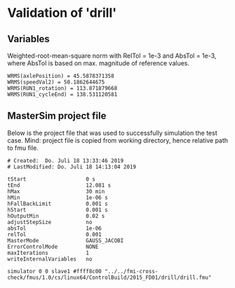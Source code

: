 # Validation of 'drill'

## Variables
Weighted-root-mean-square norm with RelTol = 1e-3 and AbsTol = 1e-3, where
AbsTol is based on max. magnitude of reference values.

```
WRMS(axlePosition) = 45.5878371358
WRMS(speedVal2) = 50.1862644675
WRMS(RUN1_rotation) = 113.871879668
WRMS(RUN1_cycleEnd) = 138.531120581
```

## MasterSim project file

Below is the project file that was used to successfully simulation the test case.
Mind: project file is copied from working directory, hence relative path to fmu file.

```
# Created:	Do. Juli 18 13:33:46 2019
# LastModified:	Do. Juli 18 14:13:04 2019

tStart                   0 s
tEnd                     12.081 s
hMax                     30 min
hMin                     1e-06 s
hFallBackLimit           0.001 s
hStart                   0.001 s
hOutputMin               0.02 s
adjustStepSize           no
absTol                   1e-06
relTol                   0.001
MasterMode               GAUSS_JACOBI
ErrorControlMode         NONE
maxIterations            1
writeInternalVariables   no

simulator 0 0 slave1 #ffff8c00 "../../fmi-cross-check/fmus/1.0/cs/linux64/ControlBuild/2015_FD01/drill/drill.fmu"


```

